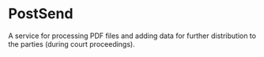 # PostSend
A service for processing PDF files and adding data for further distribution to the parties (during court proceedings).

